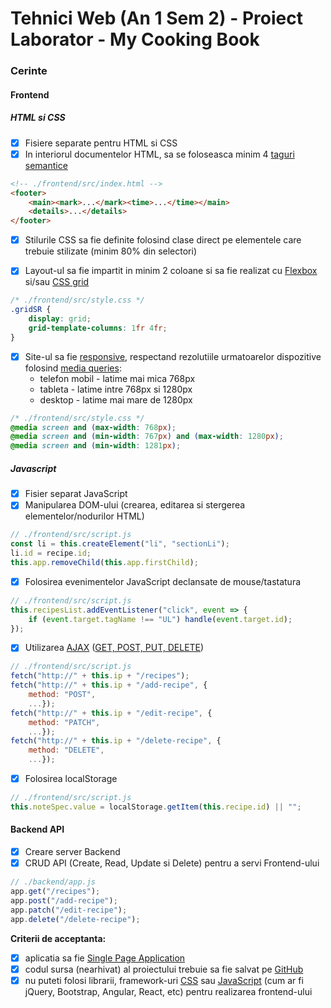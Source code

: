 # Tehnici Web (An 1 Sem 2) - Proiect Laborator - My Cooking Book

### Cerinte

#### Frontend

##### HTML si CSS

-   [x] Fisiere separate pentru HTML si CSS
-   [x] In interiorul documentelor HTML, sa se foloseasca minim 4 [taguri semantice](https://www.w3schools.com/html/html5_semantic_elements.asp)

```html
<!-- ./frontend/src/index.html -->
<footer>
    <main><mark>...</mark><time>...</time></main>
    <details>...</details>
</footer>
```

-   [x] Stilurile CSS sa fie definite folosind clase direct pe elementele care trebuie stilizate (minim 80% din selectori)

-   [x] Layout-ul sa fie impartit in minim 2 coloane si sa fie realizat cu [Flexbox](https://css-tricks.com/snippets/css/a-guide-to-flexbox/) si/sau [CSS grid](https://css-tricks.com/snippets/css/complete-guide-grid/)

```css
/* ./frontend/src/style.css */
.gridSR {
    display: grid;
    grid-template-columns: 1fr 4fr;
}
```

-   [x] Site-ul sa fie [responsive](https://www.w3schools.com/html/html_responsive.asp), respectand rezolutiile urmatoarelor dispozitive folosind [media queries](https://www.uxpin.com/studio/blog/media-queries-responsive-web-design/):
    -   telefon mobil - latime mai mica 768px
    -   tableta - latime intre 768px si 1280px
    -   desktop - latime mai mare de 1280px

```css
/* ./frontend/src/style.css */
@media screen and (max-width: 768px);
@media screen and (min-width: 767px) and (max-width: 1280px);
@media screen and (min-width: 1281px);
```

##### Javascript

-   [x] Fisier separat JavaScript
-   [x] Manipularea DOM-ului (crearea, editarea si stergerea elementelor/nodurilor HTML)

```javascript
// ./frontend/src/script.js
const li = this.createElement("li", "sectionLi");
li.id = recipe.id;
this.app.removeChild(this.app.firstChild);
```

-   [x] Folosirea evenimentelor JavaScript declansate de mouse/tastatura

```javascript
// ./frontend/src/script.js
this.recipesList.addEventListener("click", event => {
    if (event.target.tagName !== "UL") handle(event.target.id);
});
```

-   [x] Utilizarea [AJAX](https://www.w3schools.com/xml/ajax_intro.asp) ([GET, POST, PUT, DELETE](http://www.restapitutorial.com/lessons/httpmethods.html))

```javascript
// ./frontend/src/script.js
fetch("http://" + this.ip + "/recipes");
fetch("http://" + this.ip + "/add-recipe", {
    method: "POST",
    ...});
fetch("http://" + this.ip + "/edit-recipe", {
    method: "PATCH",
    ...});
fetch("http://" + this.ip + "/delete-recipe", {
    method: "DELETE",
    ...});
```

-   [x] Folosirea localStorage

```javascript
// ./frontend/src/script.js
this.noteSpec.value = localStorage.getItem(this.recipe.id) || "";
```

#### Backend API

-   [x] Creare server Backend
-   [x] CRUD API (Create, Read, Update si Delete) pentru a servi Frontend-ului

```javascript
// ./backend/app.js
app.get("/recipes");
app.post("/add-recipe");
app.patch("/edit-recipe");
app.delete("/delete-recipe");
```

**Criterii de acceptanta:**

-   [x] aplicatia sa fie [Single Page Application](https://en.wikipedia.org/wiki/Single-page_application)
-   [x] codul sursa (nearhivat) al proiectului trebuie sa fie salvat pe [GitHub](https://github.com/)
-   [x] nu puteti folosi librarii, framework-uri [CSS](https://en.wikipedia.org/wiki/CSS_framework) sau [JavaScript](https://en.wikipedia.org/wiki/JavaScript_framework) (cum ar fi jQuery, Bootstrap, Angular, React, etc) pentru realizarea frontend-ului
